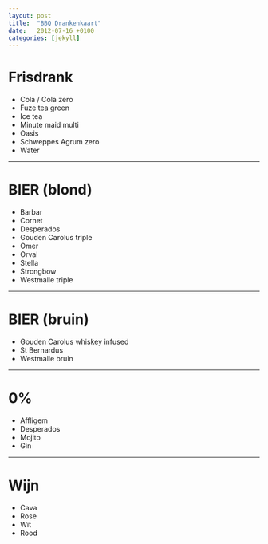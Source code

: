 ```yaml
---
layout: post
title:  "BBQ Drankenkaart"
date:   2012-07-16 +0100
categories: [jekyll]
---
```


# Frisdrank

- Cola / Cola zero
- Fuze tea green
- Ice tea
- Minute maid multi
- Oasis
- Schweppes Agrum zero
- Water

---

# BIER (blond)

- Barbar
- Cornet
- Desperados
- Gouden Carolus triple
- Omer
- Orval
- Stella
- Strongbow
- Westmalle triple

---

# BIER (bruin)

- Gouden Carolus whiskey infused
- St Bernardus
- Westmalle bruin

---

# 0%

- Affligem
- Desperados
- Mojito
- Gin

---

# Wijn

- Cava
- Rose
- Wit
- Rood